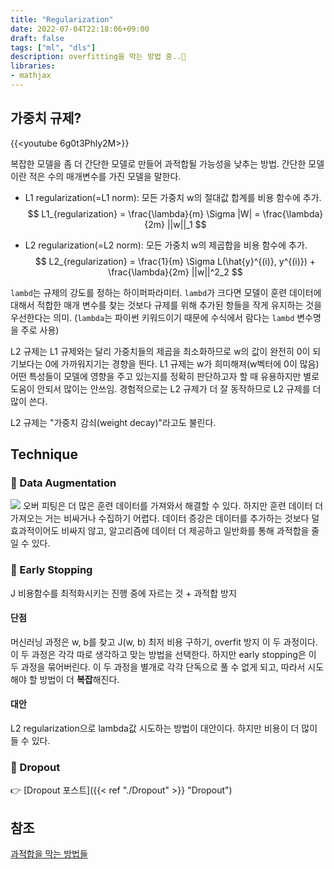 ```yaml
---
title: "Regularization"
date: 2022-07-04T22:18:06+09:00
draft: false
tags: ["ml", "dls"]
description: overfitting을 막는 방법 중..💊
libraries:
- mathjax
---
```

## 가중치 규제?
{{<youtube 6g0t3Phly2M>}}

복잡한 모델을 좀 더 간단한 모델로 만들어 과적합될 가능성을 낮추는 방법. 간단한 모델이란 적은 수의 매개변수를 가진 모델을 말한다.

- L1 regularization(=L1 norm): 모든 가중치 w의 절대값 합계를 비용 함수에 추가. 
$$ L1_{regularization} = \frac{\lambda}{m} \Sigma |W| = \frac{\lambda}{2m} ||w||_1 $$

- L2 regularization(=L2 norm): 모든 가중치 w의 제곱합을 비용 함수에 추가. 
$$  L2_{regularization} = \frac{1}{m} \Sigma L(\hat{y}^{(i)}, y^{(i)}) + \frac{\lambda}{2m} ||w||^2_2 $$

`lambd`는 규제의 강도를 정하는 하이퍼파라미터. `lambd`가 크다면 모델이 훈련 데이터에 대해서 적합한 매개 변수를 찾는 것보다 규제를 위해 추가된 항들을 작게 유지하는 것을 우선한다는 의미. (`lambda`는 파이썬 키워드이기 때문에 수식에서 람다는 `lambd` 변수명을 주로 사용)

L2 규제는 L1 규제와는 달리 가중치들의 제곱을 최소화하므로 w의 값이 완전히 0이 되기보다는 0에 가까워지기는 경향을 띈다. L1 규제는 w가 희미해져(w벡터에 0이 많음) 어떤 특성들이 모델에 영향을 주고 있는지를 정확히 판단하고자 할 때 유용하지만 별로 도움이 안되서 많이는 안쓰임. 경험적으로는 L2 규제가 더 잘 동작하므로 L2 규제를 더 많이 쓴다. 

L2 규제는 "가중치 감쇠(weight decay)"라고도 불린다.

## Technique
### 💊 Data Augmentation
![](https://wikidocs.net/images/page/164688/Fig_01.png)
오버 피팅은 더 많은 훈련 데이터를 가져와서 해결할 수 있다. 하지만 훈련 데이터 더 가져오는 거는 비싸거나 수집하기 어렵다. 데이터 증강은 데이터를 추가하는 것보다 덜 효과적이어도 비싸지 않고, 알고리즘에 데이터 더 제공하고 일반화를 통해 과적합을 줄일 수 있다.
### 💊 Early Stopping
J 비용함수를 최적화시키는 진행 중에 자르는 것 + 과적합 방지
#### 단점
머신러닝 과정은 w, b를 찾고 J(w, b) 최저 비용 구하기, overfit 방지 이 두 과정이다. 이 두 과정은 각각 따로 생각하고 맞는 방법을 선택한다. 하지만 early stopping은 이 두 과정을 묶어버린다. 이 두 과정을 별개로 각각 단독으로 풀 수 없게 되고, 따라서 시도해야 할 방법이 더 **복잡**해진다. 
#### 대안
L2 regularization으로 lambda값 시도하는 방법이 대안이다. 하지만 비용이 더 많이 들 수 있다.
### 💊 Dropout
👉  [Dropout 포스트]({{< ref "./Dropout" >}} "Dropout")

## 참조
[과적합을 막는 방법들](https://wikidocs.net/61374)